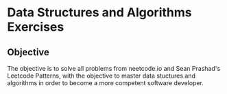 # Data Structures and Algorithms Exercises
## Objective
The objective is to solve all problems from neetcode.io and Sean Prashad's Leetcode Patterns, with the objective to master data stuctures and algorithms in order to become a more competent software developer.
